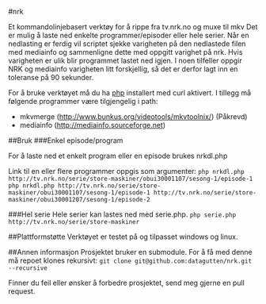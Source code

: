 #nrk

Et kommandolinjebasert verktøy for å rippe fra tv.nrk.no og muxe til mkv
Det er mulig å laste ned enkelte programmer/episoder eller hele serier.
Når en nedlasting er ferdig vil scriptet sjekke varigheten på den nedlastede filen med mediainfo og sammenligne dette med oppgitt varighet på nrk.
Hvis varigheten er ulik blir programmet lastet ned igjen.
I noen tilfeller oppgir NRK og mediainfo varigheten litt forskjellig, så det er derfor lagt inn en toleranse på 90 sekunder.

For å bruke verktøyet må du ha [php](http://www.php.net) installert med curl aktivert.
I tillegg må følgende programmer være tilgjengelig i path:
* mkvmerge (http://www.bunkus.org/videotools/mkvtoolnix/) (Påkrevd)
* mediainfo (http://mediainfo.sourceforge.net)

##Bruk
###Enkel episode/program

For å laste ned et enkelt program eller en episode brukes nrkdl.php

Link til en eller flere programmer oppgis som argumenter:
```php nrkdl.php http://tv.nrk.no/serie/store-maskiner/obui30001107/sesong-1/episode-1```
```php nrkdl.php http://tv.nrk.no/serie/store-maskiner/obui30001107/sesong-1/episode-1 http://tv.nrk.no/serie/store-maskiner/obui30001207/sesong-1/episode-2```

###Hel serie
Hele serier kan lastes ned med serie.php. 
```php serie.php http://tv.nrk.no/serie/store-maskiner```

##Plattformstøtte
Verktøyet er testet på og tilpasset windows og linux.

##Annen informasjon
Prosjektet bruker en submodule. For å få med denne må repoet klones rekursivt:
```git clone git@github.com:datagutten/nrk.git --recursive```

Finner du feil eller ønsker å forbedre prosjektet, send meg gjerne en pull request.
